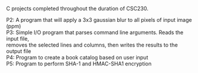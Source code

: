 C projects completed throughout the duration of CSC230.

P2: A program that will apply a 3x3 gaussian blur to all pixels of input image (ppm) <br/>
P3: Simple I/O program that parses command line arguments. Reads the input file, <br/>
    removes the selected lines and columns, then writes the results to the output file <br/>
P4: Program to create a book catalog based on user input <br/>
P5: Program to perform SHA-1 and HMAC-SHA1 encryption <br/>
